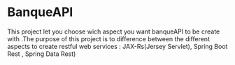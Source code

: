 # BanqueAPI
This project let you choose wich aspect you want  banqueAPI to be create with .The purpose of this project is to difference between the different aspects to create restful web services : JAX-Rs(Jersey Servlet), Spring Boot Rest , Spring Data Rest)
